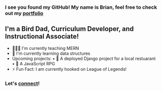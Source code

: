 ### I see you found my GitHub! My name is Brian, feel free to check out my [portfolio][website]

## I'm a Bird Dad, Curriculum Developer, and Instructional Associate!
- 🧑🏽‍🏫 I'm currently teaching MERN
- 🌱 I'm currently learning data structures
- Upcoming projects: 
    • 🍨 A deployed Django project for a local restuarant
    • 👾 A JavaScript RPG
- ⚡️ Fun Fact: I am currently hooked on League of Legends!

### Let's [connect][connect]!   

[website]: https://www.briankrabec.com/
[connect]: https://www.linkedin.com/in/bkrabec/
